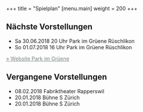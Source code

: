 +++
title = "Spielplan"
[menu.main]
weight = 200
+++

<h2>Nächste Vorstellungen </h2>

- Sa 30.06.2018 20 Uhr Park im Grüene Rüschlikon 
- So 01.07.2018 16 Uhr Park im Grüene Rüschlikon </br>
<a style="color:#758484" href=https://www.parkimgruene.ch/de/veranstaltungen/fink-und-meise.html >
        &raquo; Website Park im Grüene
      </a>


<h2>Vergangene Vorstellungen </h2>

- 08.02.2018 Fabriktheater Rapperswil
- 20.01.2018 Bühne S Zürich
- 20.01.2018 Bühne S Zürich